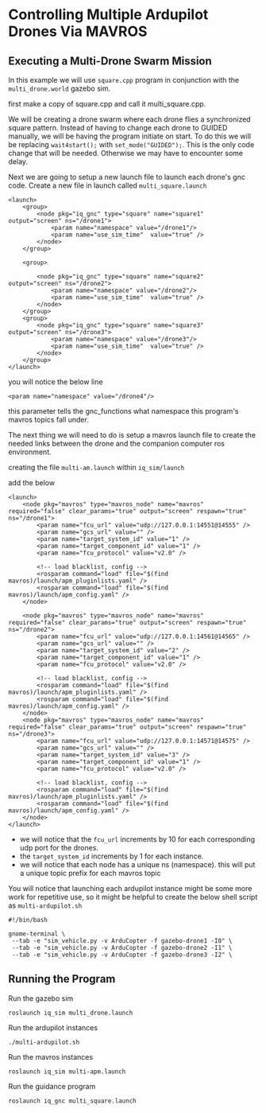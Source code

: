 # Controlling Multiple Ardupilot Drones Via MAVROS


## Executing a Multi-Drone Swarm Mission

In this example we will use  `square.cpp` program in conjunction with the `multi_drone.world` gazebo sim.

first make a copy of square.cpp and call it multi_square.cpp.

We will be creating a drone swarm where each drone flies a synchronized square pattern. Instead of having to change each drone to GUIDED manually, we will be having the program initiate on start. To do this we will be replacing `wait4start();` with `set_mode("GUIDED");`. This is the only code change that will be needed. Otherwise we may have to encounter some delay.

Next we are going to setup a new launch file to launch each drone's gnc code. Create a new file in launch called `multi_square.launch` 
```
<launch>
	<group>
		<node pkg="iq_gnc" type="square" name="square1" output="screen" ns="/drone1">
			<param name="namespace" value="/drone1"/>
			<param name="use_sim_time"  value="true" />
		</node>
	</group>

	<group>
		
		<node pkg="iq_gnc" type="square" name="square2" output="screen" ns="/drone2">
			<param name="namespace" value="/drone2"/>
			<param name="use_sim_time"  value="true" />
		</node>
	</group>
	<group>	
		<node pkg="iq_gnc" type="square" name="square3" output="screen" ns="/drone3">
			<param name="namespace" value="/drone3"/>
			<param name="use_sim_time"  value="true" />
		</node>
	</group>
</launch>
```

you will notice the below line 
```
<param name="namespace" value="/drone4"/>
```
this parameter tells the gnc_functions what namespace this program's mavros topics fall under. 

The next thing we will need to do is setup a mavros launch file to create the needed links between the drone and the companion computer ros environment. 

creating the file `multi-am.launch` within `iq_sim/launch` 

add the below 
```
<launch>
	<node pkg="mavros" type="mavros_node" name="mavros" required="false" clear_params="true" output="screen" respawn="true" ns="/drone1">
		<param name="fcu_url" value="udp://127.0.0.1:14551@14555" />
		<param name="gcs_url" value="" />
		<param name="target_system_id" value="1" />
		<param name="target_component_id" value="1" />
		<param name="fcu_protocol" value="v2.0" />

		<!-- load blacklist, config -->
		<rosparam command="load" file="$(find mavros)/launch/apm_pluginlists.yaml" />
		<rosparam command="load" file="$(find mavros)/launch/apm_config.yaml" />
	</node>

	<node pkg="mavros" type="mavros_node" name="mavros" required="false" clear_params="true" output="screen" respawn="true" ns="/drone2">
		<param name="fcu_url" value="udp://127.0.0.1:14561@14565" />
		<param name="gcs_url" value="" />
		<param name="target_system_id" value="2" />
		<param name="target_component_id" value="1" />
		<param name="fcu_protocol" value="v2.0" />

		<!-- load blacklist, config -->
		<rosparam command="load" file="$(find mavros)/launch/apm_pluginlists.yaml" />
		<rosparam command="load" file="$(find mavros)/launch/apm_config.yaml" />
	</node>
	<node pkg="mavros" type="mavros_node" name="mavros" required="false" clear_params="true" output="screen" respawn="true" ns="/drone3">
		<param name="fcu_url" value="udp://127.0.0.1:14571@14575" />
		<param name="gcs_url" value="" />
		<param name="target_system_id" value="3" />
		<param name="target_component_id" value="1" />
		<param name="fcu_protocol" value="v2.0" />

		<!-- load blacklist, config -->
		<rosparam command="load" file="$(find mavros)/launch/apm_pluginlists.yaml" />
		<rosparam command="load" file="$(find mavros)/launch/apm_config.yaml" />
	</node>
</launch>
```

- we will notice that the `fcu_url` increments by 10 for each corresponding udp port for the drones. 
- the `target_system_id` increments by 1 for each instance. 
- we will notice that each node has a unique ns (namespace). this will put a unique topic prefix for each mavros topic

You will notice that launching each ardupilot instance might be some more work for repetitive use, so it might be helpful to create the below shell script as `multi-ardupilot.sh`

```
#!/bin/bash

gnome-terminal \
 --tab -e "sim_vehicle.py -v ArduCopter -f gazebo-drone1 -I0" \
 --tab -e "sim_vehicle.py -v ArduCopter -f gazebo-drone2 -I1" \
 --tab -e "sim_vehicle.py -v ArduCopter -f gazebo-drone3 -I2" \
```

## Running the Program

Run the gazebo sim 
```
roslaunch iq_sim multi_drone.launch
```
Run the ardupilot instances
```
./multi-ardupilot.sh
```
Run the mavros instances
```
roslaunch iq_sim multi-apm.launch 
```
Run the guidance program 
```
roslaunch iq_gnc multi_square.launch
```


